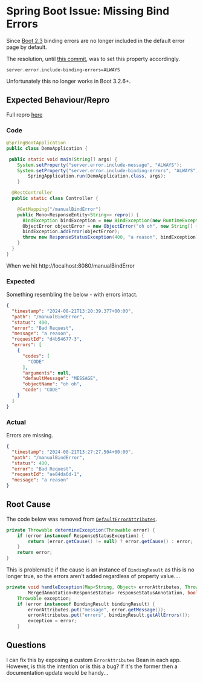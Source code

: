 # Spring Boot Issue: Missing Bind Errors

Since [Boot 2.3](https://github.com/spring-projects/spring-boot/wiki/Spring-Boot-2.3-Release-Notes) binding errors are no longer included in the default error page by default.

The resolution, until [this commit](https://github.com/spring-projects/spring-boot/commit/82b218937c50da213294413f1f5e8186d854f073), was to set this property accordingly.

```server.error.include-binding-errors=ALWAYS```

Unfortunately this no longer works in Boot 3.2.6+.

## Expected Behaviour/Repro

Full repro [here](https://github.com/adamsmith118/spring-binding-error-missing-issue)

### Code

```java
@SpringBootApplication
public class DemoApplication {

 public static void main(String[] args) {
    System.setProperty("server.error.include-message", "ALWAYS");
    System.setProperty("server.error.include-binding-errors", "ALWAYS");
		SpringApplication.run(DemoApplication.class, args);
	}

  @RestController
  public static class Controller {

    @GetMapping("/manualBindError")
    public Mono<ResponseEntity<String>> repro() {
      BindException bindException = new BindException(new RuntimeException("error"), "oh oh");
      ObjectError objectError = new ObjectError("oh oh", new String[] {"CODE"}, null, "MESSAGE");
      bindException.addError(objectError);
      throw new ResponseStatusException(400, "a reason", bindException);
    }
  }
}
```

When we hit http://localhost:8080/manualBindError

### Expected

Something resembling the below - with errors intact.

```json
{
  "timestamp": "2024-08-21T13:20:39.377+00:00",
  "path": "/manualBindError",
  "status": 400,
  "error": "Bad Request",
  "message": "a reason",
  "requestId": "d4b54677-3",
  "errors": [
    {
      "codes": [
        "CODE"
      ],
      "arguments": null,
      "defaultMessage": "MESSAGE",
      "objectName": "oh oh",
      "code": "CODE"
    }
  ]
}
```

### Actual

Errors are missing.

```json
{
  "timestamp": "2024-08-21T13:27:27.504+00:00",
  "path": "/manualBindError",
  "status": 400,
  "error": "Bad Request",
  "requestId": "ae84da6d-1",
  "message": "a reason"
}
```

## Root Cause

The code below was removed from [`DefaultErrorAttributes`](https://github.com/spring-projects/spring-boot/blob/main/spring-boot-project/spring-boot/src/main/java/org/springframework/boot/web/reactive/error/DefaultErrorAttributes.java).

```java
private Throwable determineException(Throwable error) {
	if (error instanceof ResponseStatusException) {
		return (error.getCause() != null) ? error.getCause() : error;
	}
	return error;
}
```

This is problematic if the cause is an instance of `BindingResult` as this is no longer true, so the errors aren't added regardless of property value....

```java
private void handleException(Map<String, Object> errorAttributes, Throwable error,
		MergedAnnotation<ResponseStatus> responseStatusAnnotation, boolean includeStackTrace) {
	Throwable exception;
	if (error instanceof BindingResult bindingResult) {
		errorAttributes.put("message", error.getMessage());
		errorAttributes.put("errors", bindingResult.getAllErrors());
		exception = error;
	}
```

## Questions

I can fix this by exposing a custom `ErrorAttributes` Bean in each app.  However, is this the intention or is this a bug?  If it's the former then a documentation update would be handy...